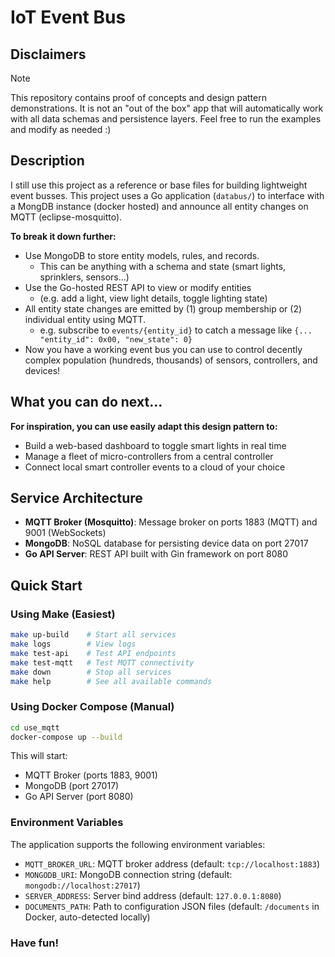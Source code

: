 # IoT Event Bus

## Disclaimers

>[!note]
> This repository contains proof of concepts and design pattern demonstrations. It is not an "out of the box" app that will automatically work with all data schemas and persistence layers. Feel free to run the examples and modify as needed :)

## Description

I still use this project as a reference or base files for building lightweight event busses. This project uses a Go application (`databus/`) to interface with a MongDB instance (docker hosted) and announce all entity changes on MQTT (eclipse-mosquitto).

**To break it down further:**

- Use MongoDB to store entity models, rules, and records. 
  - This can be anything with a schema and state (smart lights, sprinklers, sensors...)
- Use the Go-hosted REST API to view or modify entities 
  - (e.g. add a light, view light details, toggle lighting state)
- All entity state changes are emitted by (1) group membership or (2) individual entity using MQTT.
  - e.g. subscribe to `events/{entity_id}`  to catch a message like `{... "entity_id": 0x00, "new_state": 0}`
- Now you have a working event bus you can use to control decently complex population (hundreds, thousands) of sensors, controllers, and devices!

## What you can do next...

**For inspiration, you can use easily adapt this design pattern to:**

- Build a web-based dashboard to toggle smart lights in real time
- Manage a fleet of micro-controllers from a central controller
- Connect local smart controller events to a cloud of your choice

## Service Architecture

- **MQTT Broker (Mosquitto)**: Message broker on ports 1883 (MQTT) and 9001 (WebSockets)
- **MongoDB**: NoSQL database for persisting device data on port 27017
- **Go API Server**: REST API built with Gin framework on port 8080

## Quick Start

### Using Make (Easiest)

```bash
make up-build    # Start all services
make logs        # View logs
make test-api    # Test API endpoints
make test-mqtt   # Test MQTT connectivity
make down        # Stop all services
make help        # See all available commands
```

### Using Docker Compose (Manual)

```bash
cd use_mqtt
docker-compose up --build
```

This will start:
- MQTT Broker (ports 1883, 9001)
- MongoDB (port 27017)
- Go API Server (port 8080)


### Environment Variables

The application supports the following environment variables:

- `MQTT_BROKER_URL`: MQTT broker address (default: `tcp://localhost:1883`)
- `MONGODB_URI`: MongoDB connection string (default: `mongodb://localhost:27017`)
- `SERVER_ADDRESS`: Server bind address (default: `127.0.0.1:8080`)
- `DOCUMENTS_PATH`: Path to configuration JSON files (default: `/documents` in Docker, auto-detected locally)

### Have fun!




